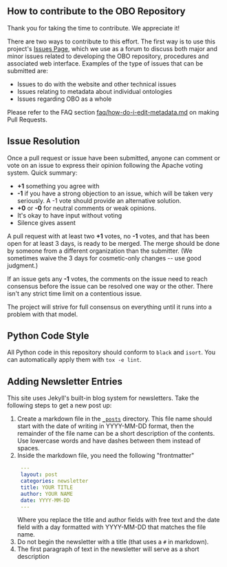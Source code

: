 ## How to contribute to the OBO Repository

Thank you for taking the time to contribute. We appreciate it!

There are two ways to contribute to this effort. The first way is to use this project's [Issues Page](https://github.com/OBOFoundry/OBOFoundry.github.io/issues), which we use as a forum to discuss both major and minor issues related to developing the OBO repository, procedures and associated web interface. Examples of the type of issues that can be submitted are:

- Issues to do with the website and other technical issues
- Issues relating to metadata about individual ontologies
- Issues regarding OBO as a whole

Please refer to the FAQ section [faq/how-do-i-edit-metadata.md](faq/how-do-i-edit-metadata.md) on making Pull Requests.

<a name="issue_resolution"></a>

## Issue Resolution

Once a pull request or issue have been submitted, anyone can comment or vote on an issue to express their opinion following the Apache voting system. Quick summary:

- **+1** something you agree with
- **-1** if you have a strong objection to an issue, which will be taken very seriously. A -1 vote should provide an alternative solution.
- **+0** or **-0** for neutral comments or weak opinions.
- It's okay to have input without voting
- Silence gives assent

A pull request with at least two **+1** votes, no **-1** votes, and that has been open for at least 3 days, is ready to be merged. The merge should be done by someone from a different organization than the submitter. (We sometimes waive the 3 days for cosmetic-only changes -- use good judgment.)

If an issue gets any **-1** votes, the comments on the issue need to reach consensus before the issue can be resolved one way or the other. There isn't any strict time limit on a contentious issue.

The project will strive for full consensus on everything until it runs into a problem with that model.

## Python Code Style

All Python code in this repository should conform to `black` and `isort`. You
can automatically apply them with `tox -e lint`.

## Adding Newsletter Entries

This site uses Jekyll's built-in blog system for newsletters. Take the following steps to get a new post up:

1. Create a markdown file in the [`_posts`](_posts) directory. This file name should start with the date of writing in
   YYYY-MM-DD format, then the remainder of the file name can be a short description of the contents. Use lowercase
   words and have dashes between them instead of spaces.
2. Inside the markdown file, you need the following "frontmatter"
   ```yaml
    ---
    layout: post
    categories: newsletter
    title: YOUR TITLE
    author: YOUR NAME
    date: YYYY-MM-DD
    ---
    ```
   Where you replace the title and author fields with free text and the date field with a day formatted with YYYY-MM-DD
   that matches the file name.
3. Do not begin the newsletter with a title (that uses a `#` in markdown).
4. The first paragraph of text in the newsletter will serve as a short description